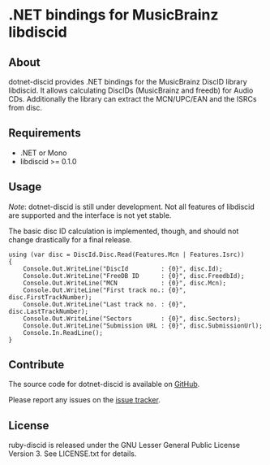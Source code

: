 # .NET bindings for MusicBrainz libdiscid

## About
dotnet-discid provides .NET bindings for the MusicBrainz DiscID library libdiscid.
It allows calculating DiscIDs (MusicBrainz and freedb) for Audio CDs. Additionally
the library can extract the MCN/UPC/EAN and the ISRCs from disc.

## Requirements
* .NET or Mono
* libdiscid >= 0.1.0

## Usage
*Note*: dotnet-discid is still under development. Not all features of libdiscid are supported
and the interface is not yet stable.

The basic disc ID calculation is implemented, though, and should not change drastically for a final release.

    using (var disc = DiscId.Disc.Read(Features.Mcn | Features.Isrc))
    {
        Console.Out.WriteLine("DiscId         : {0}", disc.Id);
        Console.Out.WriteLine("FreeDB ID      : {0}", disc.FreedbId);
        Console.Out.WriteLine("MCN            : {0}", disc.Mcn);
        Console.Out.WriteLine("First track no.: {0}", disc.FirstTrackNumber);
        Console.Out.WriteLine("Last track no. : {0}", disc.LastTrackNumber);
        Console.Out.WriteLine("Sectors        : {0}", disc.Sectors);
        Console.Out.WriteLine("Submission URL : {0}", disc.SubmissionUrl);
        Console.In.ReadLine();
    }

## Contribute
The source code for dotnet-discid is available on
[GitHub](https://github.com/phw/dotnet-discid).

Please report any issues on the
[issue tracker](https://github.com/phw/dotnet-discid/issues).

## License
ruby-discid is released under the GNU Lesser General Public License Version 3. See LICENSE.txt for details.
